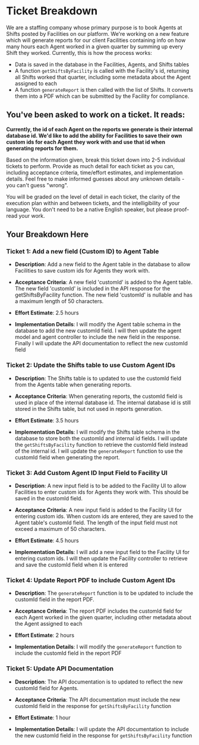 # Ticket Breakdown

We are a staffing company whose primary purpose is to book Agents at Shifts posted by Facilities on our platform. We're working on a new feature which will generate reports for our client Facilities containing info on how many hours each Agent worked in a given quarter by summing up every Shift they worked. Currently, this is how the process works:

- Data is saved in the database in the Facilities, Agents, and Shifts tables
- A function `getShiftsByFacility` is called with the Facility's id, returning all Shifts worked that quarter, including some metadata about the Agent assigned to each
- A function `generateReport` is then called with the list of Shifts. It converts them into a PDF which can be submitted by the Facility for compliance.

## You've been asked to work on a ticket. It reads:

**Currently, the id of each Agent on the reports we generate is their internal database id. We'd like to add the ability for Facilities to save their own custom ids for each Agent they work with and use that id when generating reports for them.**

Based on the information given, break this ticket down into 2-5 individual tickets to perform. Provide as much detail for each ticket as you can, including acceptance criteria, time/effort estimates, and implementation details. Feel free to make informed guesses about any unknown details - you can't guess "wrong".

You will be graded on the level of detail in each ticket, the clarity of the execution plan within and between tickets, and the intelligibility of your language. You don't need to be a native English speaker, but please proof-read your work.

## Your Breakdown Here

### Ticket 1: Add a new field (Custom ID) to Agent Table

- **Description**:
  Add a new field to the Agent table in the database to allow Facilities to save custom ids for Agents they work with.

- **Acceptance Criteria**:
  A new field 'customId' is added to the Agent table.
  The new field 'customId' is included in the API response for the getShiftsByFacility function.
  The new field 'customId' is nullable and has a maximum length of 50 characters.

- **Effort Estimate**:
  2.5 hours

- **Implementation Details**:
  I will modify the Agent table schema in the database to add the new customId field.
  I will then update the agent model and agent controller to include the new field in the response.
  Finally I will update the API documentation to reflect the new customId field

### Ticket 2: Update the Shifts table to use Custom Agent IDs

- **Description**:
  The Shifts table is to updated to use the customId field from the Agents table when generating reports.

- **Acceptance Criteria**:
  When generating reports, the customId field is used in place of the internal database id.
  The internal database id is still stored in the Shifts table, but not used in reports generation.

- **Effort Estimate**:
  3.5 hours

- **Implementation Details**:
  I will modify the Shifts table schema in the database to store both the customId and internal id fields.
  I will update the `getShiftsByFacility` function to retrieve the customId field instead of the internal id.
  I will update the `generateReport` function to use the customId field when generating the report.

### Ticket 3: Add Custom Agent ID Input Field to Facility UI

- **Description**:
  A new input field is to be added to the Facility UI to allow Facilities to enter custom ids for Agents they work with. This should be saved in the customId field.

- **Acceptance Criteria**:
  A new input field is added to the Facility UI for entering custom ids.
  When custom ids are entered, they are saved to the Agent table's customId field.
  The length of the input field must not exceed a maximum of 50 characters.

- **Effort Estimate**:
  4.5 hours

- **Implementation Details**:
  I will add a new input field to the Facility UI for entering custom ids.
  I will then update the Facility controller to retrieve and save the customId field when it is entered

### Ticket 4: Update Report PDF to include Custom Agent IDs

- **Description**:
  The `generateReport` function is to be updated to include the customId field in the report PDF.

- **Acceptance Criteria**:
  The report PDF includes the customId field for each Agent worked in the given quarter, including other metadata about the Agent assigned to each

- **Effort Estimate**:
  2 hours

- **Implementation Details**:
  I will modify the `generateReport` function to include the customId field in the report PDF

### Ticket 5: Update API Documentation

- **Description**:
  The API documentation is to updated to reflect the new customId field for Agents.

- **Acceptance Criteria**:
  The API documentation must include the new customId field in the response for `getShiftsByFacility` function

- **Effort Estimate**:
  1 hour

- **Implementation Details**:
  I will update the API documentation to include the new customId field in the response for `getShiftsByFacility` function
